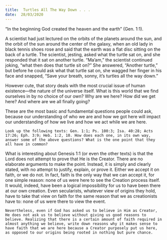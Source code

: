 ```yaml
---
title:  Turtles All The Way Down . . .
date:  28/03/2020
---
```


“In the beginning God created the heaven and the earth” (Gen. 1:1).

A scientist had just lectured on the orbits of the planets around the sun, and the orbit of the sun around the center of the galaxy, when an old lady in black tennis shoes rose and said that the earth was a flat disc sitting on the back of a turtle. The scientist, jesting, asked what the turtle sat on, and she responded that it sat on another turtle. “Ma’am,” the scientist continued joking, “what then does that turtle sit on?” She answered, “Another turtle,” but before he could ask what that turtle sat on, she wagged her finger in his face and snapped, “Save your breath, sonny, it’s turtles all the way down.”

However cute, that story deals with the most crucial issue of human existence—the nature of the universe itself. What is this world that we find ourselves in by no choice of our own? Why are we here? How did we get here? And where are we all finally going?

These are the most basic and fundamental questions people could ask, because our understanding of who we are and how we got here will impact our understanding of how we live and how we act while we are here.

`Look up the following texts: Gen. 1:1; Ps. 100:3; Isa. 40:28; Acts 17:26; Eph. 3:9; Heb. 1:2, 10. How does each one, in its own way, answer some of the above questions? What is the one point that they all have in common?`

What is interesting about Genesis 1:1 (or even the other texts) is that the Lord does not attempt to prove that He is the Creator. There are no elaborate arguments to make the point. Instead, it is simply and clearly stated, with no attempt to justify, explain, or prove it. Either we accept it on faith, or we do not. In fact, faith is the only way that we can accept it, for one simple reason: none of us were here to see the Creation process itself. It would, indeed, have been a logical impossibility for us to have been there at our own creation. Even secularists, whatever view of origins they hold, have to take that view on faith for the same reason that we as creationists have to: none of us were there to view the event.

`Nevertheless, even if God has asked us to believe in Him as Creator, He does not ask us to believe without giving us good reasons to believe. Realizing that there is a certain amount of faith required in almost anything we believe, write down reasons why it makes sense to have faith that we are here because a Creator purposely put us here, as opposed to our origins being rooted in nothing but pure chance.`